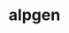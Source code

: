 ---
title: "alpgen"
layout: cache
categories: [package, develop]
meta: {"compilers": ["none"], "num_specs": 38, "num_specs_by_stack": {"hep": 38, "root": 38}, "oss": ["ubuntu22.04", "ubuntu24.04"], "platforms": ["linux"], "stacks": ["hep", "root"], "targets": ["x86_64_v3"], "versions": ["2.1.4"]}
spec_details: [{"compiler": "none", "hash": "2f4l4bfoxzmssy2mko52elzrete7hq2r", "os": "ubuntu24.04", "platform": "linux", "size": "-", "stacks": ["hep", "root"], "target": "x86_64_v3", "variants": ["build_system=cmake", "build_type=Release", "generator=make", "~ipo", "patches:=5c7a3c0", "recipe=sft"], "versions": ["2.1.4"]}, {"compiler": "none", "hash": "2zpgv7wnfmtkba4lcosud25aiq3eba7h", "os": "ubuntu24.04", "platform": "linux", "size": "-", "stacks": ["hep", "root"], "target": "x86_64_v3", "variants": ["build_system=cmake", "build_type=Release", "generator=make", "~ipo", "patches:=5c7a3c0", "recipe=sft"], "versions": ["2.1.4"]}, {"compiler": "none", "hash": "6eqgwgrpxmvz3wquytw3bikr6zm4wg5z", "os": "ubuntu22.04", "platform": "linux", "size": "-", "stacks": ["hep", "root"], "target": "x86_64_v3", "variants": ["build_system=cmake", "build_type=Release", "generator=make", "~ipo", "patches:=5c7a3c0", "recipe=sft"], "versions": ["2.1.4"]}, {"compiler": "none", "hash": "7kxaj7rdsmv6yb2eqewf4nthx36pp2da", "os": "ubuntu24.04", "platform": "linux", "size": "-", "stacks": ["hep", "root"], "target": "x86_64_v3", "variants": ["build_system=cmake", "build_type=Release", "generator=make", "~ipo", "patches:=5c7a3c0", "recipe=sft"], "versions": ["2.1.4"]}, {"compiler": "none", "hash": "7srhktyhfc4p7dyz2qkfl623wnnpxovj", "os": "ubuntu22.04", "platform": "linux", "size": "-", "stacks": ["hep", "root"], "target": "x86_64_v3", "variants": ["build_system=cmake", "build_type=Release", "generator=make", "~ipo", "patches:=5c7a3c0", "recipe=sft"], "versions": ["2.1.4"]}, {"compiler": "none", "hash": "aanuldvpi5gyi3hhhghc6y6kzj623e5i", "os": "ubuntu22.04", "platform": "linux", "size": "-", "stacks": ["hep", "root"], "target": "x86_64_v3", "variants": ["build_system=cmake", "build_type=Release", "generator=make", "~ipo", "patches:=5c7a3c0", "recipe=sft"], "versions": ["2.1.4"]}, {"compiler": "none", "hash": "bmvbbygvp6ph2crv7q646egmfsw6tvwg", "os": "ubuntu22.04", "platform": "linux", "size": "-", "stacks": ["hep", "root"], "target": "x86_64_v3", "variants": ["build_system=cmake", "build_type=Release", "generator=make", "~ipo", "patches:=5c7a3c0", "recipe=sft"], "versions": ["2.1.4"]}, {"compiler": "none", "hash": "cfweaemt5j3i2hghgjizf26blzekm4h3", "os": "ubuntu22.04", "platform": "linux", "size": "-", "stacks": ["hep", "root"], "target": "x86_64_v3", "variants": ["build_system=cmake", "build_type=Release", "generator=make", "~ipo", "patches:=5c7a3c0", "recipe=sft"], "versions": ["2.1.4"]}, {"compiler": "none", "hash": "cpoxbxgte56frtt6k75qukpzez4xdwgt", "os": "ubuntu24.04", "platform": "linux", "size": "-", "stacks": ["hep", "root"], "target": "x86_64_v3", "variants": ["build_system=cmake", "build_type=Release", "generator=make", "~ipo", "patches:=5c7a3c0", "recipe=sft"], "versions": ["2.1.4"]}, {"compiler": "none", "hash": "cuiexladdjm3m4yuqustwbatesguoehc", "os": "ubuntu24.04", "platform": "linux", "size": "-", "stacks": ["hep", "root"], "target": "x86_64_v3", "variants": ["build_system=cmake", "build_type=Release", "generator=make", "~ipo", "patches:=5c7a3c0", "recipe=sft"], "versions": ["2.1.4"]}, {"compiler": "none", "hash": "db5ykk7ivut36ec4euu6opzuvwgnfegp", "os": "ubuntu22.04", "platform": "linux", "size": "-", "stacks": ["hep", "root"], "target": "x86_64_v3", "variants": ["build_system=cmake", "build_type=Release", "generator=make", "~ipo", "patches:=5c7a3c0", "recipe=sft"], "versions": ["2.1.4"]}, {"compiler": "none", "hash": "dlio7gv4mf4f5qg6bqjzragosnidbup7", "os": "ubuntu22.04", "platform": "linux", "size": "-", "stacks": ["hep", "root"], "target": "x86_64_v3", "variants": ["build_system=cmake", "build_type=Release", "generator=make", "~ipo", "patches:=5c7a3c0", "recipe=sft"], "versions": ["2.1.4"]}, {"compiler": "none", "hash": "ejmjnwhhnzkg6kpzpynys5btwfq5lumg", "os": "ubuntu24.04", "platform": "linux", "size": "-", "stacks": ["hep", "root"], "target": "x86_64_v3", "variants": ["build_system=cmake", "build_type=Release", "generator=make", "~ipo", "patches:=5c7a3c0", "recipe=sft"], "versions": ["2.1.4"]}, {"compiler": "none", "hash": "eszwzkbgrhdnkirpplwun33go74cqdx5", "os": "ubuntu22.04", "platform": "linux", "size": "-", "stacks": ["hep", "root"], "target": "x86_64_v3", "variants": ["build_system=cmake", "build_type=Release", "generator=make", "~ipo", "patches:=5c7a3c0", "recipe=sft"], "versions": ["2.1.4"]}, {"compiler": "none", "hash": "fclyivqizoglmrqrt6zb4uz37zxvyifu", "os": "ubuntu22.04", "platform": "linux", "size": "-", "stacks": ["hep", "root"], "target": "x86_64_v3", "variants": ["build_system=cmake", "build_type=Release", "generator=make", "~ipo", "patches:=5c7a3c0", "recipe=sft"], "versions": ["2.1.4"]}, {"compiler": "none", "hash": "feizbjxa4ymulufggp4a52ksergl7qd2", "os": "ubuntu22.04", "platform": "linux", "size": "-", "stacks": ["hep", "root"], "target": "x86_64_v3", "variants": ["build_system=cmake", "build_type=Release", "generator=make", "~ipo", "patches:=5c7a3c0", "recipe=sft"], "versions": ["2.1.4"]}, {"compiler": "none", "hash": "gmdouamazfkp5fvusqjyv6itxklh4u5h", "os": "ubuntu22.04", "platform": "linux", "size": "-", "stacks": ["hep", "root"], "target": "x86_64_v3", "variants": ["build_system=cmake", "build_type=Release", "generator=make", "~ipo", "patches:=5c7a3c0", "recipe=sft"], "versions": ["2.1.4"]}, {"compiler": "none", "hash": "gr7krlo47adhjjg623w5devigumcwudu", "os": "ubuntu22.04", "platform": "linux", "size": "-", "stacks": ["hep", "root"], "target": "x86_64_v3", "variants": ["build_system=cmake", "build_type=Release", "generator=make", "~ipo", "patches:=5c7a3c0", "recipe=sft"], "versions": ["2.1.4"]}, {"compiler": "none", "hash": "hg3izkctaxpb4ig4kzamm4thuoluwcjh", "os": "ubuntu22.04", "platform": "linux", "size": "-", "stacks": ["hep", "root"], "target": "x86_64_v3", "variants": ["build_system=cmake", "build_type=Release", "generator=make", "~ipo", "patches:=5c7a3c0", "recipe=sft"], "versions": ["2.1.4"]}, {"compiler": "none", "hash": "hmazfaoz6jyljewcrhxsgyeszp2bdvol", "os": "ubuntu24.04", "platform": "linux", "size": "-", "stacks": ["hep", "root"], "target": "x86_64_v3", "variants": ["build_system=cmake", "build_type=Release", "generator=make", "~ipo", "patches:=5c7a3c0", "recipe=sft"], "versions": ["2.1.4"]}, {"compiler": "none", "hash": "ixlvqrcr7ssjq4mcxfz4ucqheucpda4c", "os": "ubuntu22.04", "platform": "linux", "size": "-", "stacks": ["hep", "root"], "target": "x86_64_v3", "variants": ["build_system=cmake", "build_type=Release", "generator=make", "~ipo", "patches:=5c7a3c0", "recipe=sft"], "versions": ["2.1.4"]}, {"compiler": "none", "hash": "k3unyj2tmbzac33vvxh3by6tnyr22trn", "os": "ubuntu24.04", "platform": "linux", "size": "-", "stacks": ["hep", "root"], "target": "x86_64_v3", "variants": ["build_system=cmake", "build_type=Release", "generator=make", "~ipo", "patches:=5c7a3c0", "recipe=sft"], "versions": ["2.1.4"]}, {"compiler": "none", "hash": "menra6y5lfgghpxh6kvebt5r2g7qql2j", "os": "ubuntu24.04", "platform": "linux", "size": "-", "stacks": ["hep", "root"], "target": "x86_64_v3", "variants": ["build_system=cmake", "build_type=Release", "generator=make", "~ipo", "patches:=5c7a3c0", "recipe=sft"], "versions": ["2.1.4"]}, {"compiler": "none", "hash": "n3jojklw36io2il4ylij6rihher55ghs", "os": "ubuntu22.04", "platform": "linux", "size": "-", "stacks": ["hep", "root"], "target": "x86_64_v3", "variants": ["build_system=cmake", "build_type=Release", "generator=make", "~ipo", "patches:=5c7a3c0", "recipe=sft"], "versions": ["2.1.4"]}, {"compiler": "none", "hash": "npfoui5dnyxzl6ziyrqqus4azvmvdgjt", "os": "ubuntu24.04", "platform": "linux", "size": "-", "stacks": ["hep", "root"], "target": "x86_64_v3", "variants": ["build_system=cmake", "build_type=Release", "generator=make", "~ipo", "patches:=5c7a3c0", "recipe=sft"], "versions": ["2.1.4"]}, {"compiler": "none", "hash": "nun6diu7kdgp7fry4uxmwqc2hk2fuzyd", "os": "ubuntu22.04", "platform": "linux", "size": "-", "stacks": ["hep", "root"], "target": "x86_64_v3", "variants": ["build_system=cmake", "build_type=Release", "generator=make", "~ipo", "patches:=5c7a3c0", "recipe=sft"], "versions": ["2.1.4"]}, {"compiler": "none", "hash": "o6yupsc6sw2zfipzjkvokxu36wyjybxs", "os": "ubuntu22.04", "platform": "linux", "size": "-", "stacks": ["hep", "root"], "target": "x86_64_v3", "variants": ["build_system=cmake", "build_type=Release", "generator=make", "~ipo", "patches:=5c7a3c0", "recipe=sft"], "versions": ["2.1.4"]}, {"compiler": "none", "hash": "oncedep2bmginslh3mw662hxbswhusbp", "os": "ubuntu22.04", "platform": "linux", "size": "-", "stacks": ["hep", "root"], "target": "x86_64_v3", "variants": ["build_system=cmake", "build_type=Release", "generator=make", "~ipo", "patches:=5c7a3c0", "recipe=sft"], "versions": ["2.1.4"]}, {"compiler": "none", "hash": "p463xyhwwqkmz77z4phvuqhqazzufxsb", "os": "ubuntu22.04", "platform": "linux", "size": "-", "stacks": ["hep", "root"], "target": "x86_64_v3", "variants": ["build_system=cmake", "build_type=Release", "generator=make", "~ipo", "patches:=5c7a3c0", "recipe=sft"], "versions": ["2.1.4"]}, {"compiler": "none", "hash": "rhvryrf2yibvrdtkpw4o2kuvqzcbih3n", "os": "ubuntu22.04", "platform": "linux", "size": "-", "stacks": ["hep", "root"], "target": "x86_64_v3", "variants": ["build_system=cmake", "build_type=Release", "generator=make", "~ipo", "patches:=5c7a3c0", "recipe=sft"], "versions": ["2.1.4"]}, {"compiler": "none", "hash": "ri3rnlgqrhevgkay2kfvoucbqerm3k5e", "os": "ubuntu22.04", "platform": "linux", "size": "-", "stacks": ["hep", "root"], "target": "x86_64_v3", "variants": ["build_system=cmake", "build_type=Release", "generator=make", "~ipo", "patches:=5c7a3c0", "recipe=sft"], "versions": ["2.1.4"]}, {"compiler": "none", "hash": "s4z76c2ctlgyhlpczsxzwhcl66zrtjyk", "os": "ubuntu22.04", "platform": "linux", "size": "-", "stacks": ["hep", "root"], "target": "x86_64_v3", "variants": ["build_system=cmake", "build_type=Release", "generator=make", "~ipo", "patches:=5c7a3c0", "recipe=sft"], "versions": ["2.1.4"]}, {"compiler": "none", "hash": "slpbjovp2srtzpgwt4g4qwwbmt4trmqc", "os": "ubuntu22.04", "platform": "linux", "size": "-", "stacks": ["hep", "root"], "target": "x86_64_v3", "variants": ["build_system=cmake", "build_type=Release", "generator=make", "~ipo", "patches:=5c7a3c0", "recipe=sft"], "versions": ["2.1.4"]}, {"compiler": "none", "hash": "urph5ltcy7fcb5lrbu7l6pyx6zo6kxlv", "os": "ubuntu22.04", "platform": "linux", "size": "-", "stacks": ["hep", "root"], "target": "x86_64_v3", "variants": ["build_system=cmake", "build_type=Release", "generator=make", "~ipo", "patches:=5c7a3c0", "recipe=sft"], "versions": ["2.1.4"]}, {"compiler": "none", "hash": "xrw4oekw2q3m6hhl6xlwiowng223ey4m", "os": "ubuntu22.04", "platform": "linux", "size": "-", "stacks": ["hep", "root"], "target": "x86_64_v3", "variants": ["build_system=cmake", "build_type=Release", "generator=make", "~ipo", "patches:=5c7a3c0", "recipe=sft"], "versions": ["2.1.4"]}, {"compiler": "none", "hash": "y5z7jvchujqhj26mb4hgxsv67s2ib2yu", "os": "ubuntu22.04", "platform": "linux", "size": "-", "stacks": ["hep", "root"], "target": "x86_64_v3", "variants": ["build_system=cmake", "build_type=Release", "generator=make", "~ipo", "patches:=5c7a3c0", "recipe=sft"], "versions": ["2.1.4"]}, {"compiler": "none", "hash": "ypxtesasus2iwvquuss6fof2g63aecix", "os": "ubuntu24.04", "platform": "linux", "size": "-", "stacks": ["hep", "root"], "target": "x86_64_v3", "variants": ["build_system=cmake", "build_type=Release", "generator=make", "~ipo", "patches:=5c7a3c0", "recipe=sft"], "versions": ["2.1.4"]}, {"compiler": "none", "hash": "yuxvlokxids6rammnt2lvouvr7gon4a4", "os": "ubuntu22.04", "platform": "linux", "size": "-", "stacks": ["hep", "root"], "target": "x86_64_v3", "variants": ["build_system=cmake", "build_type=Release", "generator=make", "~ipo", "patches:=5c7a3c0", "recipe=sft"], "versions": ["2.1.4"]}]
---